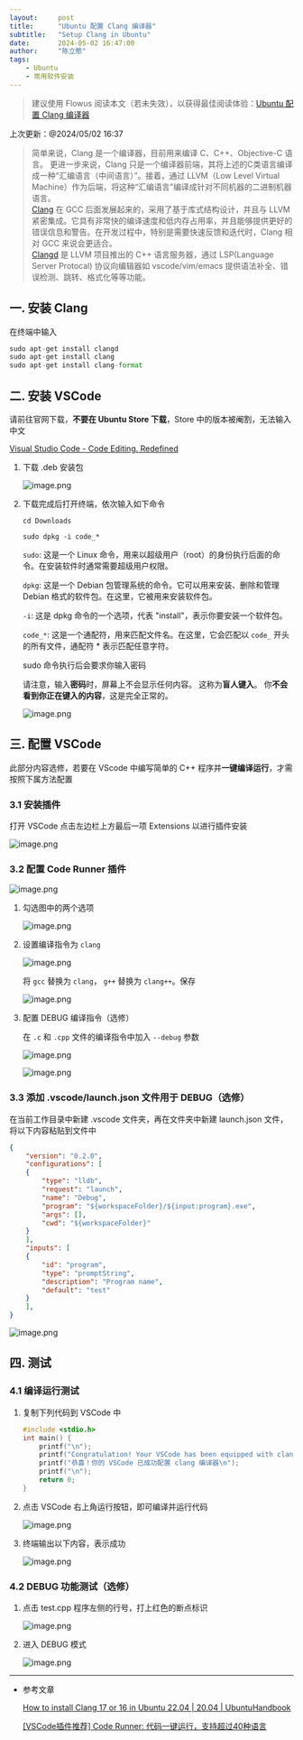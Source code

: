 ```yaml
---
layout:     post
title:      "Ubuntu 配置 Clang 编译器"
subtitle:   "Setup Clang in Ubuntu"
date:       2024-05-02 16:47:00
author:     "陈立憨"
tags:
    - Ubuntu
    - 常用软件安装
---
```


> 建议使用 Flowus 阅读本文（若未失效），以获得最佳阅读体验：[Ubuntu 配置 Clang 编译器](https://flowus.cn/lihanchen/share/0c6c397c-b1a7-48b7-b49d-e3630f3a9930?code=4PP1RS)

上次更新：@2024/05/02 16:37

> 简单来说，Clang 是一个编译器，目前用来编译 C、C++、Objective-C 语言。 更进一步来说，Clang 只是一个编译器前端，其将上述的C类语言编译成一种“汇编语言（中间语言）”。接着，通过 LLVM（Low Level Virtual Machine）作为后端，将这种“汇编语言”编译成针对不同机器的二进制机器语言。  
[Clang](https://clang.llvm.org/) 在 GCC 后面发展起来的，采用了基于库式结构设计，并且与 LLVM 紧密集成。它具有非常快的编译速度和低内存占用率，并且能够提供更好的错误信息和警告。在开发过程中，特别是需要快速反馈和迭代时，Clang 相对 GCC 来说会更适合。  
[Clangd](https://clangd.llvm.org/) 是 LLVM 项目推出的 C++ 语言服务器，通过 LSP(Language Server Protocal) 协议向编辑器如 vscode/vim/emacs 提供语法补全、错误检测、跳转、格式化等等功能。

## 一. 安装 Clang

在终端中输入

```Python
sudo apt-get install clangd
sudo apt-get install clang
sudo apt-get install clang-format
```

## 二. 安装 VSCode

请前往官网下载，**不要在 Ubuntu Store 下载**，Store 中的版本被阉割，无法输入中文

[Visual Studio Code - Code Editing. Redefined](https://code.visualstudio.com/)


1. 下载 .deb 安装包

    ![image.png](/img/in-post/About_Ubuntu/Setup-Clang-in-Ubuntu/image.png)

1. 下载完成后打开终端，依次输入如下命令

    ```Shell
    cd Downloads
    ```

    ```Shell
    sudo dpkg -i code_*
    ```

    `sudo`: 这是一个 Linux 命令，用来以超级用户（root）的身份执行后面的命令。在安装软件时通常需要超级用户权限。

    `dpkg`: 这是一个 Debian 包管理系统的命令。它可以用来安装、删除和管理 Debian 格式的软件包。在这里，它被用来安装软件包。

    `-i`: 这是 dpkg 命令的一个选项，代表 "install"，表示你要安装一个软件包。

    `code_*`: 这是一个通配符，用来匹配文件名。在这里，它会匹配以 `code_` 开头的所有文件，通配符 * 表示匹配任意字符。

    sudo 命令执行后会要求你输入密码

    请注意，输入**密码**时，屏幕上不会显示任何内容。 这称为**盲人键入**。 你**不会看到你正在键入的内容**，这是完全正常的。

    ![image.png](/img/in-post/About_Ubuntu/Setup-Clang-in-Ubuntu/image1.png)

## 三. 配置 VSCode

此部分内容选修，若要在 VScode 中编写简单的 C++ 程序并**一键编译运行**，才需按照下属方法配置

### 3.1 安装插件

打开 VSCode 点击左边栏上方最后一项 Extensions 以进行插件安装

![image.png](/img/in-post/About_Ubuntu/Setup-Clang-in-Ubuntu/image2.png)

### 3.2 配置 Code Runner 插件

![image.png](/img/in-post/About_Ubuntu/Setup-Clang-in-Ubuntu/image3.png)

1. 勾选图中的两个选项

    ![image.png](/img/in-post/About_Ubuntu/Setup-Clang-in-Ubuntu/image4.png)

1. 设置编译指令为 `clang`

    ![image.png](/img/in-post/About_Ubuntu/Setup-Clang-in-Ubuntu/image5.png)

    将 `gcc`  替换为 `clang`， `g++` 替换为 `clang++`。保存

    ![image.png](/img/in-post/About_Ubuntu/Setup-Clang-in-Ubuntu/image6.png)

1. 配置 DEBUG 编译指令（选修）

    在 `.c` 和 `.cpp` 文件的编译指令中加入 `--debug` 参数

    ![image.png](/img/in-post/About_Ubuntu/Setup-Clang-in-Ubuntu/image7.png)

    ![image.png](/img/in-post/About_Ubuntu/Setup-Clang-in-Ubuntu/image8.png)

### 3.3 添加 .vscode/launch.json 文件用于 DEBUG（选修）

在当前工作目录中新建 .vscode 文件夹，再在文件夹中新建 launch.json 文件，将以下内容粘贴到文件中

```JSON
{
    "version": "0.2.0",
    "configurations": [
    {
        "type": "lldb",
        "request": "launch",
        "name": "Debug",
        "program": "${workspaceFolder}/${input:program}.exe",
        "args": [],
        "cwd": "${workspaceFolder}"
    }
    ],
    "inputs": [
    {
        "id": "program",
        "type": "promptString",
        "description": "Program name",
        "default": "test"
    }
    ],
}
```

![image.png](/img/in-post/About_Ubuntu/Setup-Clang-in-Ubuntu/image9.png)

## 四. 测试

### 4.1 编译运行测试

1. 复制下列代码到 VSCode 中

    ```C
    #include <stdio.h>
    int main() {
        printf("\n");
        printf("Congratulation! Your VSCode has been equipped with clang\n");
        printf("恭喜！你的 VSCode 已成功配置 clang 编译器\n");
        printf("\n");
        return 0;
    }
    ```

2. 点击 VSCode 右上角运行按钮，即可编译并运行代码

    ![image.png](/img/in-post/About_Ubuntu/Setup-Clang-in-Ubuntu/image10.png)

3. 终端输出以下内容，表示成功

    ![image.png](/img/in-post/About_Ubuntu/Setup-Clang-in-Ubuntu/image11.png)

### 4.2 DEBUG 功能测试（选修）

1. 点击 test.cpp 程序左侧的行号，打上红色的断点标识

    ![image.png](/img/in-post/About_Ubuntu/Setup-Clang-in-Ubuntu/image12.png)

1. 进入 DEBUG 模式

    ![image.png](/img/in-post/About_Ubuntu/Setup-Clang-in-Ubuntu/image13.png)

---

- 参考文章

    [How to install Clang 17 or 16 in Ubuntu 22.04 | 20.04 | UbuntuHandbook](https://ubuntuhandbook.org/index.php/2023/09/how-to-install-clang-17-or-16-in-ubuntu-22-04-20-04/)


    [[VSCode插件推荐] Code Runner: 代码一键运行，支持超过40种语言](https://zhuanlan.zhihu.com/p/54861567)